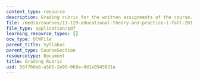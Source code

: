 ```yaml
---
content_type: resource
description: Grading rubric for the written assignments of the course.
file: /media/courses/11-129-educational-theory-and-practice-i-fall-2011/56f766e6a5652e90069a0d1e0945831e_MIT11_129F11_gradingRubic.pdf
file_type: application/pdf
learning_resource_types: []
ocw_type: OCWFile
parent_title: Syllabus
parent_type: CourseSection
resourcetype: Document
title: Grading Rubric
uid: 56f766e6-a565-2e90-069a-0d1e0945831e
---
```

